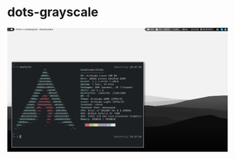 # dots-grayscale
![dots-grayscale](https://raw.githubusercontent.com/kundius/dots-grayscale/master/Pictures/scrot.png)
